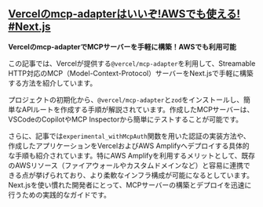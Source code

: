 ## [Vercelのmcp-adapterはいいぞ!AWSでも使える! #Next.js](https://qiita.com/Syoitu/items/b735321d2ab6ad47b248?utm_campaign=popular_items&utm_medium=feed&utm_source=popular_items)

**Vercelのmcp-adapterでMCPサーバーを手軽に構築！AWSでも利用可能**

この記事では、Vercelが提供する`@vercel/mcp-adapter`を利用して、Streamable HTTP対応のMCP（Model-Context-Protocol）サーバーをNext.jsで手軽に構築する方法を紹介しています。

プロジェクトの初期化から、`@vercel/mcp-adapter`と`zod`をインストールし、簡単なAPIルートを作成する手順が解説されています。作成したMCPサーバーは、VSCodeのCopilotやMCP Inspectorから簡単にテストすることが可能です。

さらに、記事では`experimental_withMcpAuth`関数を用いた認証の実装方法や、作成したアプリケーションをVercelおよびAWS Amplifyへデプロイする具体的な手順も紹介されています。特にAWS Amplifyを利用するメリットとして、既存のAWSリソース（ファイアウォールやカスタムドメインなど）と容易に連携できる点が挙げられており、より柔軟なインフラ構成が可能になるとしています。Next.jsを使い慣れた開発者にとって、MCPサーバーの構築とデプロイを迅速に行うための実践的なガイドです。